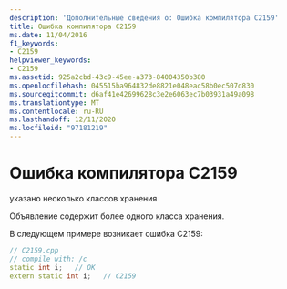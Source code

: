 ```yaml
---
description: 'Дополнительные сведения о: Ошибка компилятора C2159'
title: Ошибка компилятора C2159
ms.date: 11/04/2016
f1_keywords:
- C2159
helpviewer_keywords:
- C2159
ms.assetid: 925a2cbd-43c9-45ee-a373-84004350b380
ms.openlocfilehash: 045515ba964832de8821e048eac58b0ec507d830
ms.sourcegitcommit: d6af41e42699628c3e2e6063ec7b03931a49a098
ms.translationtype: MT
ms.contentlocale: ru-RU
ms.lasthandoff: 12/11/2020
ms.locfileid: "97181219"
---
```

# <a name="compiler-error-c2159"></a>Ошибка компилятора C2159

указано несколько классов хранения

Объявление содержит более одного класса хранения.

В следующем примере возникает ошибка C2159:

```cpp
// C2159.cpp
// compile with: /c
static int i;   // OK
extern static int i;   // C2159
```
